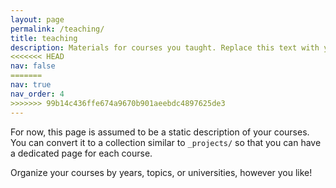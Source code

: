 ```yaml
---
layout: page
permalink: /teaching/
title: teaching
description: Materials for courses you taught. Replace this text with your description.
<<<<<<< HEAD
nav: false
=======
nav: true
nav_order: 4
>>>>>>> 99b14c436ffe674a9670b901aeebdc4897625de3
---
```


For now, this page is assumed to be a static description of your courses. You can convert it to a collection similar to `_projects/` so that you can have a dedicated page for each course.

Organize your courses by years, topics, or universities, however you like!
